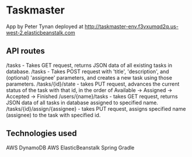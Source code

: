 # Taskmaster
App by Peter Tynan
deployed at http://taskmaster-env.f3vxumqd2q.us-west-2.elasticbeanstalk.com

## API routes
  /tasks - Takes GET request, returns JSON data of all existing tasks in database.
  /tasks - Takes POST request with 'title', 'description', and (optional) 'assignee' parameters, and creates a new task using those parameters.
  /tasks/{id}/state - takes PUT request, advances the current status of the task with that id, in the order of Available -> Assigned -> Accepted -> Finished
  /users/{name}/tasks - takes GET request, returns JSON data of all tasks in database assigned to specified name.
  /tasks/{id}/assign/{assignee} - takes PUT request, assigns specified name (assignee) to the task with specified id.

## Technologies used
  AWS DynamoDB
  AWS ElasticBeanstalk
  Spring
  Gradle
  